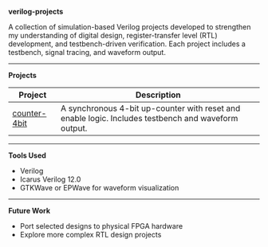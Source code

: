 **verilog-projects**

A collection of simulation-based Verilog projects developed to strengthen my understanding of digital design, register-transfer level (RTL) development, and testbench-driven verification. Each project includes a testbench, signal tracing, and waveform output.

---

**Projects**

| Project             | Description                                                                 |
|---------------------|-----------------------------------------------------------------------------|
| [counter-4bit](./counter-4bit) | A synchronous 4-bit up-counter with reset and enable logic. Includes testbench and waveform output. |

---

**Tools Used**

- Verilog
- Icarus Verilog 12.0
- GTKWave or EPWave for waveform visualization

---

**Future Work**

- Port selected designs to physical FPGA hardware
- Explore more complex RTL design projects
